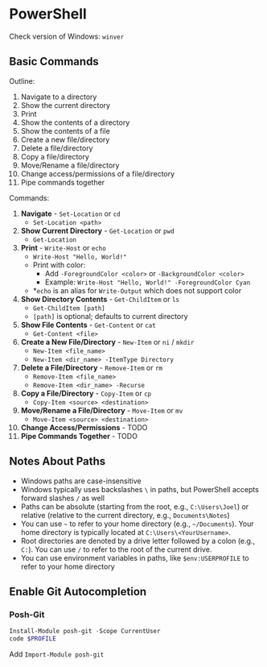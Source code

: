 # PowerShell

Check version of Windows: `winver`

## Basic Commands

Outline:

1. Navigate to a directory
2. Show the current directory
3. Print
4. Show the contents of a directory
5. Show the contents of a file
6. Create a new file/directory
7. Delete a file/directory
8. Copy a file/directory
9. Move/Rename a file/directory
10. Change access/permissions of a file/directory
11. Pipe commands together

Commands:

1. **Navigate** - `Set-Location` or `cd`
   - `Set-Location <path>`
2. **Show Current Directory** - `Get-Location` or `pwd`
   - `Get-Location`
3. **Print** - `Write-Host` or `echo`
   - `Write-Host "Hello, World!"`
   - Print with color:
     - Add `-ForegroundColor <color>` or `-BackgroundColor <color>`
     - Example: `Write-Host "Hello, World!" -ForegroundColor Cyan`
   - *`echo` is an alias for `Write-Output` which does not support color
4. **Show Directory Contents** - `Get-ChildItem` or `ls`
   - `Get-ChildItem [path]`
   - `[path]` is optional; defaults to current directory
5. **Show File Contents** - `Get-Content` or `cat`
   - `Get-Content <file>`
6. **Create a New File/Directory** - `New-Item` or `ni` / `mkdir`
   - `New-Item <file_name>`
   - `New-Item <dir_name> -ItemType Directory`
7. **Delete a File/Directory** - `Remove-Item` or `rm`
   - `Remove-Item <file_name>`
   - `Remove-Item <dir_name> -Recurse`
8. **Copy a File/Directory** - `Copy-Item` or `cp`
   - `Copy-Item <source> <destination>`
9. **Move/Rename a File/Directory** - `Move-Item` or `mv`
   - `Move-Item <source> <destination>`
10. **Change Access/Permissions** - TODO
11. **Pipe Commands Together** - TODO

## Notes About Paths

- Windows paths are case-insensitive
- Windows typically uses backslashes `\` in paths, but PowerShell accepts forward slashes `/` as well
- Paths can be absolute (starting from the root, e.g., `C:\Users\Joel`) or relative (relative to the current directory, e.g., `Documents\Notes`)
- You can use `~` to refer to your home directory (e.g., `~/Documents`). Your home directory is typically located at `C:\Users\<YourUsername>`.
- Root directories are denoted by a drive letter followed by a colon (e.g., `C:`). You can use `/` to refer to the root of the current drive.
- You can use environment variables in paths, like `$env:USERPROFILE` to refer to your home directory

## Enable Git Autocompletion

### Posh-Git

```powershell
Install-Module posh-git -Scope CurrentUser
code $PROFILE
```
Add `Import-Module posh-git`
